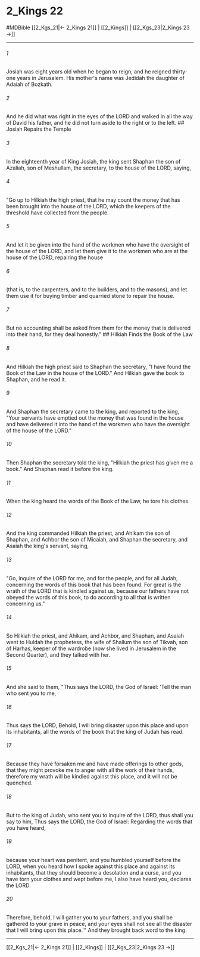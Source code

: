 # 2_Kings 22
#MDBible
[[2_Kgs_21|← 2_Kings 21]] | [[2_Kings]] | [[2_Kgs_23|2_Kings 23 →]]

***

###### 1 

Josiah was eight years old when he began to reign, and he reigned thirty-one years in Jerusalem. His mother's name was Jedidah the daughter of Adaiah of Bozkath. 

###### 2 

And he did what was right in the eyes of the LORD and walked in all the way of David his father, and he did not turn aside to the right or to the left. ## Josiah Repairs the Temple 

###### 3 

In the eighteenth year of King Josiah, the king sent Shaphan the son of Azaliah, son of Meshullam, the secretary, to the house of the LORD, saying, 

###### 4 

"Go up to Hilkiah the high priest, that he may count the money that has been brought into the house of the LORD, which the keepers of the threshold have collected from the people. 

###### 5 

And let it be given into the hand of the workmen who have the oversight of the house of the LORD, and let them give it to the workmen who are at the house of the LORD, repairing the house 

###### 6 

(that is, to the carpenters, and to the builders, and to the masons), and let them use it for buying timber and quarried stone to repair the house. 

###### 7 

But no accounting shall be asked from them for the money that is delivered into their hand, for they deal honestly." ## Hilkiah Finds the Book of the Law 

###### 8 

And Hilkiah the high priest said to Shaphan the secretary, "I have found the Book of the Law in the house of the LORD." And Hilkiah gave the book to Shaphan, and he read it. 

###### 9 

And Shaphan the secretary came to the king, and reported to the king, "Your servants have emptied out the money that was found in the house and have delivered it into the hand of the workmen who have the oversight of the house of the LORD." 

###### 10 

Then Shaphan the secretary told the king, "Hilkiah the priest has given me a book." And Shaphan read it before the king. 

###### 11 

When the king heard the words of the Book of the Law, he tore his clothes. 

###### 12 

And the king commanded Hilkiah the priest, and Ahikam the son of Shaphan, and Achbor the son of Micaiah, and Shaphan the secretary, and Asaiah the king's servant, saying, 

###### 13 

"Go, inquire of the LORD for me, and for the people, and for all Judah, concerning the words of this book that has been found. For great is the wrath of the LORD that is kindled against us, because our fathers have not obeyed the words of this book, to do according to all that is written concerning us." 

###### 14 

So Hilkiah the priest, and Ahikam, and Achbor, and Shaphan, and Asaiah went to Huldah the prophetess, the wife of Shallum the son of Tikvah, son of Harhas, keeper of the wardrobe (now she lived in Jerusalem in the Second Quarter), and they talked with her. 

###### 15 

And she said to them, "Thus says the LORD, the God of Israel: 'Tell the man who sent you to me, 

###### 16 

Thus says the LORD, Behold, I will bring disaster upon this place and upon its inhabitants, all the words of the book that the king of Judah has read. 

###### 17 

Because they have forsaken me and have made offerings to other gods, that they might provoke me to anger with all the work of their hands, therefore my wrath will be kindled against this place, and it will not be quenched. 

###### 18 

But to the king of Judah, who sent you to inquire of the LORD, thus shall you say to him, Thus says the LORD, the God of Israel: Regarding the words that you have heard, 

###### 19 

because your heart was penitent, and you humbled yourself before the LORD, when you heard how I spoke against this place and against its inhabitants, that they should become a desolation and a curse, and you have torn your clothes and wept before me, I also have heard you, declares the LORD. 

###### 20 

Therefore, behold, I will gather you to your fathers, and you shall be gathered to your grave in peace, and your eyes shall not see all the disaster that I will bring upon this place.'" And they brought back word to the king. 

***

[[2_Kgs_21|← 2_Kings 21]] | [[2_Kings]] | [[2_Kgs_23|2_Kings 23 →]]

